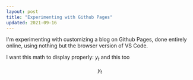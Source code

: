 ```yaml
---
layout: post
title: "Experimenting with Github Pages"
updated: 2021-09-16
---
```


I'm experimenting with customizing a blog on Github Pages, done entirely online, using nothing but the browser version of VS Code.

I want this math to display properly: $y_{t}$ and this too

$$y_{t}$$